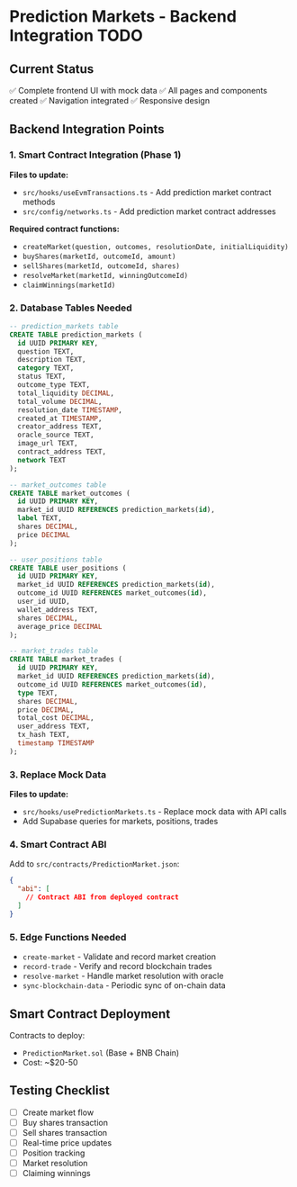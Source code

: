 # Prediction Markets - Backend Integration TODO

## Current Status
✅ Complete frontend UI with mock data
✅ All pages and components created
✅ Navigation integrated
✅ Responsive design

## Backend Integration Points

### 1. Smart Contract Integration (Phase 1)
**Files to update:**
- `src/hooks/useEvmTransactions.ts` - Add prediction market contract methods
- `src/config/networks.ts` - Add prediction market contract addresses

**Required contract functions:**
- `createMarket(question, outcomes, resolutionDate, initialLiquidity)`
- `buyShares(marketId, outcomeId, amount)`
- `sellShares(marketId, outcomeId, shares)`
- `resolveMarket(marketId, winningOutcomeId)`
- `claimWinnings(marketId)`

### 2. Database Tables Needed
```sql
-- prediction_markets table
CREATE TABLE prediction_markets (
  id UUID PRIMARY KEY,
  question TEXT,
  description TEXT,
  category TEXT,
  status TEXT,
  outcome_type TEXT,
  total_liquidity DECIMAL,
  total_volume DECIMAL,
  resolution_date TIMESTAMP,
  created_at TIMESTAMP,
  creator_address TEXT,
  oracle_source TEXT,
  image_url TEXT,
  contract_address TEXT,
  network TEXT
);

-- market_outcomes table
CREATE TABLE market_outcomes (
  id UUID PRIMARY KEY,
  market_id UUID REFERENCES prediction_markets(id),
  label TEXT,
  shares DECIMAL,
  price DECIMAL
);

-- user_positions table
CREATE TABLE user_positions (
  id UUID PRIMARY KEY,
  market_id UUID REFERENCES prediction_markets(id),
  outcome_id UUID REFERENCES market_outcomes(id),
  user_id UUID,
  wallet_address TEXT,
  shares DECIMAL,
  average_price DECIMAL
);

-- market_trades table
CREATE TABLE market_trades (
  id UUID PRIMARY KEY,
  market_id UUID REFERENCES prediction_markets(id),
  outcome_id UUID REFERENCES market_outcomes(id),
  type TEXT,
  shares DECIMAL,
  price DECIMAL,
  total_cost DECIMAL,
  user_address TEXT,
  tx_hash TEXT,
  timestamp TIMESTAMP
);
```

### 3. Replace Mock Data
**Files to update:**
- `src/hooks/usePredictionMarkets.ts` - Replace mock data with API calls
- Add Supabase queries for markets, positions, trades

### 4. Smart Contract ABI
Add to `src/contracts/PredictionMarket.json`:
```json
{
  "abi": [
    // Contract ABI from deployed contract
  ]
}
```

### 5. Edge Functions Needed
- `create-market` - Validate and record market creation
- `record-trade` - Verify and record blockchain trades
- `resolve-market` - Handle market resolution with oracle
- `sync-blockchain-data` - Periodic sync of on-chain data

## Smart Contract Deployment
Contracts to deploy:
- `PredictionMarket.sol` (Base + BNB Chain)
- Cost: ~$20-50

## Testing Checklist
- [ ] Create market flow
- [ ] Buy shares transaction
- [ ] Sell shares transaction
- [ ] Real-time price updates
- [ ] Position tracking
- [ ] Market resolution
- [ ] Claiming winnings
